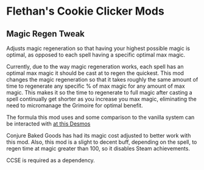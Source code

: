 # Flethan's Cookie Clicker Mods
## Magic Regen Tweak
Adjusts magic regeneration so that having your highest possible magic is optimal, as opposed to each spell having a specific optimal max magic.

Currently, due to the way magic regeneration works, each spell has an optimal max magic it should be cast at to regen the quickest. This mod changes the magic regeneration so that it takes roughly the same amount of time to regenerate any specific % of max magic for any amount of max magic. This makes it so the time to regenerate to full magic after casting a spell continually get shorter as you increase you max magic, eliminating the need to micromanage the Grimoire for optimal benefit.

The formula this mod uses and some comparison to the vanilla system can be interacted with [at this Desmos](https://www.desmos.com/calculator/us1po3yfhb)

Conjure Baked Goods has had its magic cost adjusted to better work with this mod. Also, this mod is a slight to decent buff, depending on the spell, to regen time at magic greater than 100, so it disables Steam achievements.

CCSE is required as a dependency.

